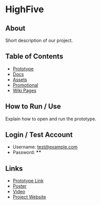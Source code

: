 # HighFive

## About

Short description of our project.

## Table of Contents

- [Prototype](./prototype)
- [Docs](./docs)
- [Assets](./assets)
- [Promotional](./promotional)
- [Wiki Pages](../../wiki)

## How to Run / Use

Explain how to open and run the prototype.

## Login / Test Account

- Username: test@example.com
- Password: **\*\***

## Links

- [Prototype Link]()
- [Poster]()
- [Video]()
- [Project Website]()
